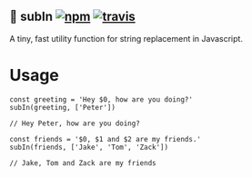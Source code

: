## 🥙 subIn [![npm](https://img.shields.io/npm/v/sub-in.svg)](https://npm.im/sub-in) [![travis](https://travis-ci.org/peterpme/sub-in.svg?branch=master)](https://travis-ci.org/peterpme/sub-in)

A tiny, fast utility function for string replacement in Javascript.

# Usage

```es6
const greeting = 'Hey $0, how are you doing?'
subIn(greeting, ['Peter'])

// Hey Peter, how are you doing?
```

```es6
const friends = '$0, $1 and $2 are my friends.'
subIn(friends, ['Jake', 'Tom', 'Zack'])

// Jake, Tom and Zack are my friends
```
